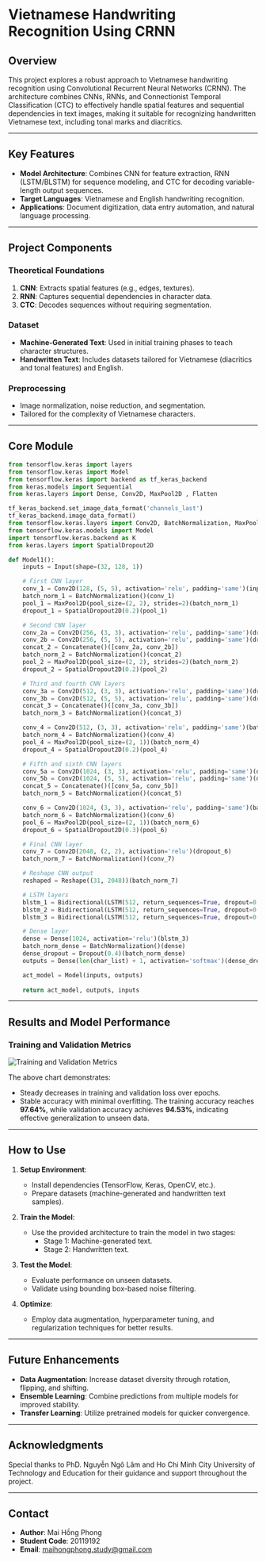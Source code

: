 # Vietnamese Handwriting Recognition Using CRNN

## Overview
This project explores a robust approach to Vietnamese handwriting recognition using Convolutional Recurrent Neural Networks (CRNN). The architecture combines CNNs, RNNs, and Connectionist Temporal Classification (CTC) to effectively handle spatial features and sequential dependencies in text images, making it suitable for recognizing handwritten Vietnamese text, including tonal marks and diacritics.

---

## Key Features
- **Model Architecture**: Combines CNN for feature extraction, RNN (LSTM/BLSTM) for sequence modeling, and CTC for decoding variable-length output sequences.
- **Target Languages**: Vietnamese and English handwriting recognition.
- **Applications**: Document digitization, data entry automation, and natural language processing.

---

## Project Components

### Theoretical Foundations
1. **CNN**: Extracts spatial features (e.g., edges, textures).
2. **RNN**: Captures sequential dependencies in character data.
3. **CTC**: Decodes sequences without requiring segmentation.

### Dataset
- **Machine-Generated Text**: Used in initial training phases to teach character structures.
- **Handwritten Text**: Includes datasets tailored for Vietnamese (diacritics and tonal features) and English.

### Preprocessing
- Image normalization, noise reduction, and segmentation.
- Tailored for the complexity of Vietnamese characters.

---

## Core Module

```python
from tensorflow.keras import layers
from tensorflow.keras import Model
from tensorflow.keras import backend as tf_keras_backend
from keras.models import Sequential
from keras.layers import Dense, Conv2D, MaxPool2D , Flatten

tf_keras_backend.set_image_data_format('channels_last')
tf_keras_backend.image_data_format()
from tensorflow.keras.layers import Conv2D, BatchNormalization, MaxPool2D, LSTM, Bidirectional, Dense, Input, Reshape, Dropout, Concatenate
from tensorflow.keras.models import Model
import tensorflow.keras.backend as K
from keras.layers import SpatialDropout2D

def Model1():
    inputs = Input(shape=(32, 128, 1))  

    # First CNN layer
    conv_1 = Conv2D(128, (5, 5), activation='relu', padding='same')(inputs)  
    batch_norm_1 = BatchNormalization()(conv_1)
    pool_1 = MaxPool2D(pool_size=(2, 2), strides=2)(batch_norm_1)
    dropout_1 = SpatialDropout2D(0.2)(pool_1)  

    # Second CNN layer
    conv_2a = Conv2D(256, (3, 3), activation='relu', padding='same')(dropout_1)  
    conv_2b = Conv2D(256, (5, 5), activation='relu', padding='same')(dropout_1)  
    concat_2 = Concatenate()([conv_2a, conv_2b])
    batch_norm_2 = BatchNormalization()(concat_2)
    pool_2 = MaxPool2D(pool_size=(2, 2), strides=2)(batch_norm_2)
    dropout_2 = SpatialDropout2D(0.2)(pool_2)  

    # Third and fourth CNN layers
    conv_3a = Conv2D(512, (3, 3), activation='relu', padding='same')(dropout_2) 
    conv_3b = Conv2D(512, (5, 5), activation='relu', padding='same')(dropout_2)  
    concat_3 = Concatenate()([conv_3a, conv_3b])
    batch_norm_3 = BatchNormalization()(concat_3)

    conv_4 = Conv2D(512, (3, 3), activation='relu', padding='same')(batch_norm_3)
    batch_norm_4 = BatchNormalization()(conv_4)
    pool_4 = MaxPool2D(pool_size=(2, 1))(batch_norm_4)
    dropout_4 = SpatialDropout2D(0.2)(pool_4)  

    # Fifth and sixth CNN layers
    conv_5a = Conv2D(1024, (3, 3), activation='relu', padding='same')(dropout_4)  
    conv_5b = Conv2D(1024, (5, 5), activation='relu', padding='same')(dropout_4)  
    concat_5 = Concatenate()([conv_5a, conv_5b])
    batch_norm_5 = BatchNormalization()(concat_5)

    conv_6 = Conv2D(1024, (3, 3), activation='relu', padding='same')(batch_norm_5)
    batch_norm_6 = BatchNormalization()(conv_6)
    pool_6 = MaxPool2D(pool_size=(2, 1))(batch_norm_6)
    dropout_6 = SpatialDropout2D(0.3)(pool_6)  

    # Final CNN layer
    conv_7 = Conv2D(2048, (2, 2), activation='relu')(dropout_6)  
    batch_norm_7 = BatchNormalization()(conv_7)

    # Reshape CNN output
    reshaped = Reshape((31, 2048))(batch_norm_7)  

    # LSTM layers
    blstm_1 = Bidirectional(LSTM(512, return_sequences=True, dropout=0.2))(reshaped)  
    blstm_2 = Bidirectional(LSTM(512, return_sequences=True, dropout=0.3))(blstm_1)  
    blstm_3 = Bidirectional(LSTM(512, return_sequences=True, dropout=0.4))(blstm_2)  

    # Dense layer
    dense = Dense(1024, activation='relu')(blstm_3)  
    batch_norm_dense = BatchNormalization()(dense)
    dense_dropout = Dropout(0.4)(batch_norm_dense)  
    outputs = Dense(len(char_list) + 1, activation='softmax')(dense_dropout)

    act_model = Model(inputs, outputs)
    
    return act_model, outputs, inputs
```

---

## Results and Model Performance

### Training and Validation Metrics
![Training and Validation Metrics](https://github.com/user-attachments/assets/1f14b372-0436-45fd-b28b-f03ad0f21291)

The above chart demonstrates:
- Steady decreases in training and validation loss over epochs.
- Stable accuracy with minimal overfitting. The training accuracy reaches **97.64%**, while validation accuracy achieves **94.53%**, indicating effective generalization to unseen data.

---

## How to Use

1. **Setup Environment**:
   - Install dependencies (TensorFlow, Keras, OpenCV, etc.).
   - Prepare datasets (machine-generated and handwritten text samples).

2. **Train the Model**:
   - Use the provided architecture to train the model in two stages:
     - Stage 1: Machine-generated text.
     - Stage 2: Handwritten text.

3. **Test the Model**:
   - Evaluate performance on unseen datasets.
   - Validate using bounding box-based noise filtering.

4. **Optimize**:
   - Employ data augmentation, hyperparameter tuning, and regularization techniques for better results.

---

## Future Enhancements
- **Data Augmentation**: Increase dataset diversity through rotation, flipping, and shifting.
- **Ensemble Learning**: Combine predictions from multiple models for improved stability.
- **Transfer Learning**: Utilize pretrained models for quicker convergence.

---

## Acknowledgments
Special thanks to PhD. Nguyễn Ngô Lâm and Ho Chi Minh City University of Technology and Education for their guidance and support throughout the project.

---

## Contact
- **Author**: Mai Hồng Phong
- **Student Code**: 20119192
- **Email**: maihongphong.study@gmail.com
